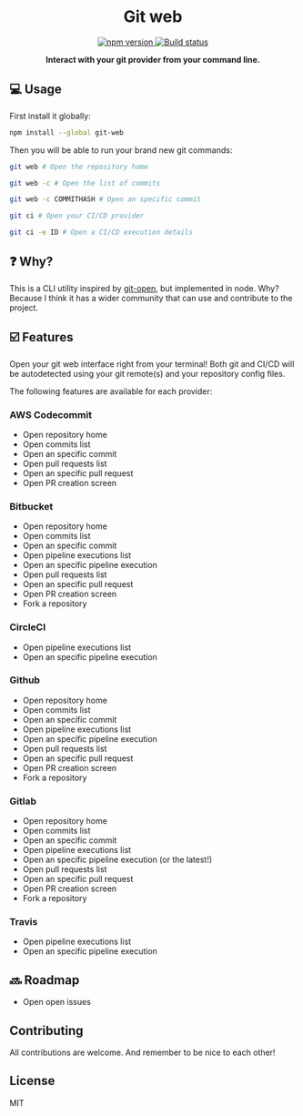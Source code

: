 <h1 align="center">Git web</h1>

<p align="center">

<a href="https://www.npmjs.com/package/git-web">
	<img src="https://badge.fury.io/js/git-web.svg" alt="npm version" />
</a>

<a href="https://github.com/jormaechea/git-web/actions?query=workflow%3A%22Build+Status%22">
	<img src="https://github.com/jormaechea/git-web/workflows/Build%20Status/badge.svg" alt="Build status" />
</a>

<!--
<a href="https://coveralls.io/github/jormaechea/git-web?branch=master">
	<img src="https://coveralls.io/repos/github/jormaechea/git-web/badge.svg?branch=master" alt="Coverage status" />
</a>
-->

</p>

<p align="center">
	<strong>Interact with your git provider from your command line.</strong>
</p>

## :computer: Usage

First install it globally:

```sh
npm install --global git-web
```

Then you will be able to run your brand new git commands:

```sh
git web # Open the repository home

git web -c # Open the list of commits

git web -c COMMITHASH # Open an specific commit

git ci # Open your CI/CD provider

git ci -e ID # Open a CI/CD execution details
```

## :question: Why?

This is a CLI utility inspired by [git-open](https://github.com/paulirish/git-open), but implemented in node. Why? Because I think it has a wider community that can use and contribute to the project.

## :ballot_box_with_check: Features

Open your git web interface right from your terminal! Both git and CI/CD will be autodetected using your git remote(s) and your repository config files.

The following features are available for each provider:

### AWS Codecommit

- Open repository home
- Open commits list
- Open an specific commit
- Open pull requests list
- Open an specific pull request
- Open PR creation screen

### Bitbucket

- Open repository home
- Open commits list
- Open an specific commit
- Open pipeline executions list
- Open an specific pipeline execution
- Open pull requests list
- Open an specific pull request
- Open PR creation screen
- Fork a repository

### CircleCI

- Open pipeline executions list
- Open an specific pipeline execution

### Github

- Open repository home
- Open commits list
- Open an specific commit
- Open pipeline executions list
- Open an specific pipeline execution
- Open pull requests list
- Open an specific pull request
- Open PR creation screen
- Fork a repository

### Gitlab

- Open repository home
- Open commits list
- Open an specific commit
- Open pipeline executions list
- Open an specific pipeline execution (or the latest!)
- Open pull requests list
- Open an specific pull request
- Open PR creation screen
- Fork a repository

### Travis

- Open pipeline executions list
- Open an specific pipeline execution

## :soon: Roadmap

- Open open issues

## Contributing

All contributions are welcome. And remember to be nice to each other!

## License

MIT
